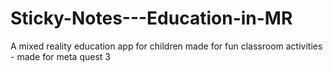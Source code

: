 # Sticky-Notes---Education-in-MR
A mixed reality education app for children made for fun classroom activities - made for meta quest 3
